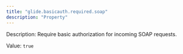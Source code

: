 ```yaml
---
title: "glide.basicauth.required.soap"
description: "Property"
---
```


Description: Require basic authorization for incoming SOAP requests.

Value: `true`